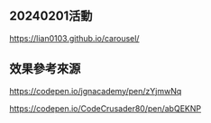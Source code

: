 ## 20240201活動
https://lian0103.github.io/carousel/ 

## 效果參考來源
https://codepen.io/jgnacademy/pen/zYjmwNq

https://codepen.io/CodeCrusader80/pen/abQEKNP